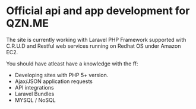 Official api and app development for QZN.ME
==========================================


The site is currently working with Laravel PHP Framework supported with C.R.U.D and Restful web services  running on Redhat OS under Amazon EC2.

You should have atleast have a knowledge with the ff:
 -  Developing sites with PHP 5+ version.
 -  Ajax/JSON application requests
 -  API integrations
 -  Laravel Bundles
 -  MYSQL / NoSQL









